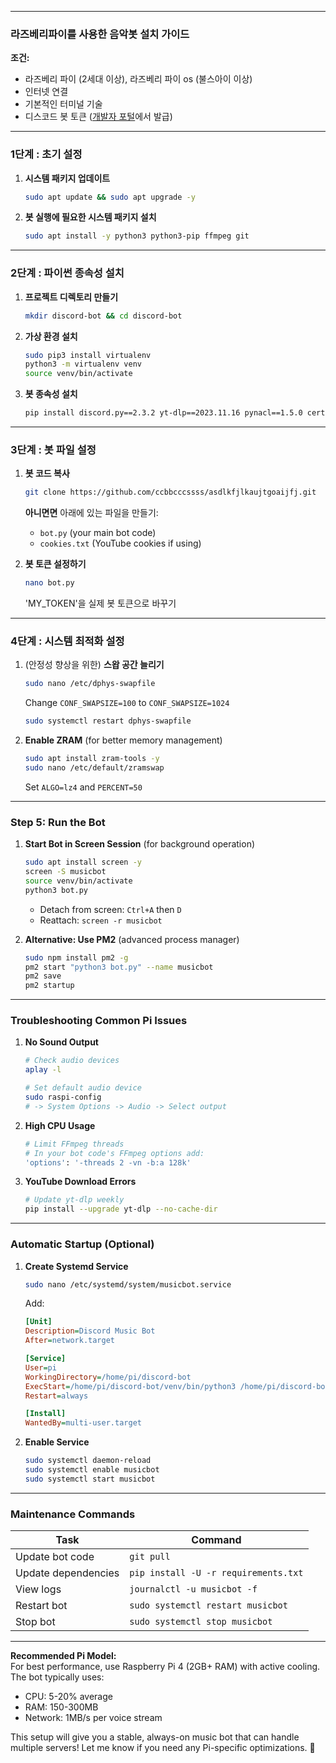 

---

### **라즈베리파이를 사용한 음악봇 설치 가이드**

**조건:**
- 라즈베리 파이 (2세대 이상), 라즈베리 파이 os (불스아이 이상)
- 인터넷 연결
- 기본적인 터미널 기술
- 디스코드 봇 토큰 ([개발자 포털](https://discord.com/developers/applications)에서 발급)

---

### **1단계 : 초기 설정**
1. **시스템 패키지 업데이트**
   ```bash
   sudo apt update && sudo apt upgrade -y
   ```

2. **봇 실행에 필요한 시스템 패키지 설치**
   ```bash
   sudo apt install -y python3 python3-pip ffmpeg git
   ```

---

### **2단계 : 파이썬 종속성 설치**
1. **프로젝트 디렉토리 만들기**
   ```bash
   mkdir discord-bot && cd discord-bot
   ```

2. **가상 환경 설치**
   ```bash
   sudo pip3 install virtualenv
   python3 -m virtualenv venv
   source venv/bin/activate
   ```

3. **봇 종속성 설치**
   ```bash
   pip install discord.py==2.3.2 yt-dlp==2023.11.16 pynacl==1.5.0 certifi
   ```

---

### **3단계 : 봇 파일 설정**
1. **봇 코드 복사**
   ```bash
   git clone https://github.com/ccbbcccssss/asdlkfjlkaujtgoaijfj.git
   ```
   **아니면면** 아래에 있는 파일을 만들기:
   - `bot.py` (your main bot code)
   - `cookies.txt` (YouTube cookies if using)

2. **봇 토큰 설정하기**
   ```bash
   nano bot.py
   ```
   'MY_TOKEN'을 실제 봇 토큰으로 바꾸기

---

### **4단계 : 시스템 최적화 설정**
1. (안정성 향상을 위한) **스왑 공간 늘리기** 
   ```bash
   sudo nano /etc/dphys-swapfile
   ```
   Change `CONF_SWAPSIZE=100` to `CONF_SWAPSIZE=1024`
   ```bash
   sudo systemctl restart dphys-swapfile
   ```

2. **Enable ZRAM** (for better memory management)
   ```bash
   sudo apt install zram-tools -y
   sudo nano /etc/default/zramswap
   ```
   Set `ALGO=lz4` and `PERCENT=50`

---

### **Step 5: Run the Bot**
1. **Start Bot in Screen Session** (for background operation)
   ```bash
   sudo apt install screen -y
   screen -S musicbot
   source venv/bin/activate
   python3 bot.py
   ```
   - Detach from screen: `Ctrl+A` then `D`
   - Reattach: `screen -r musicbot`

2. **Alternative: Use PM2** (advanced process manager)
   ```bash
   sudo npm install pm2 -g
   pm2 start "python3 bot.py" --name musicbot
   pm2 save
   pm2 startup
   ```

---

### **Troubleshooting Common Pi Issues**
1. **No Sound Output**
   ```bash
   # Check audio devices
   aplay -l
   
   # Set default audio device
   sudo raspi-config
   # -> System Options -> Audio -> Select output
   ```

2. **High CPU Usage**
   ```bash
   # Limit FFmpeg threads
   # In your bot code's FFmpeg options add:
   'options': '-threads 2 -vn -b:a 128k'
   ```

3. **YouTube Download Errors**
   ```bash
   # Update yt-dlp weekly
   pip install --upgrade yt-dlp --no-cache-dir
   ```

---

### **Automatic Startup (Optional)**
1. **Create Systemd Service**
   ```bash
   sudo nano /etc/systemd/system/musicbot.service
   ```
   Add:
   ```ini
   [Unit]
   Description=Discord Music Bot
   After=network.target

   [Service]
   User=pi
   WorkingDirectory=/home/pi/discord-bot
   ExecStart=/home/pi/discord-bot/venv/bin/python3 /home/pi/discord-bot/bot.py
   Restart=always

   [Install]
   WantedBy=multi-user.target
   ```

2. **Enable Service**
   ```bash
   sudo systemctl daemon-reload
   sudo systemctl enable musicbot
   sudo systemctl start musicbot
   ```

---

### **Maintenance Commands**
| Task                    | Command                          |
|-------------------------|----------------------------------|
| Update bot code         | `git pull`                       |
| Update dependencies     | `pip install -U -r requirements.txt` |
| View logs               | `journalctl -u musicbot -f`      |
| Restart bot             | `sudo systemctl restart musicbot`|
| Stop bot                | `sudo systemctl stop musicbot`   |

---

**Recommended Pi Model:**  
For best performance, use Raspberry Pi 4 (2GB+ RAM) with active cooling. The bot typically uses:
- CPU: 5-20% average
- RAM: 150-300MB
- Network: 1MB/s per voice stream

This setup will give you a stable, always-on music bot that can handle multiple servers! Let me know if you need any Pi-specific optimizations. 🍓
